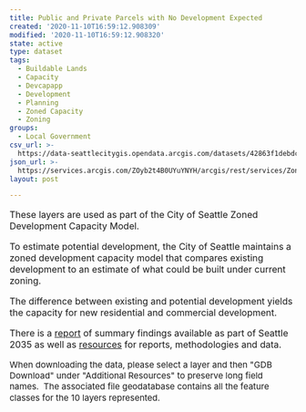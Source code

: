 ```yaml
---
title: Public and Private Parcels with No Development Expected
created: '2020-11-10T16:59:12.908309'
modified: '2020-11-10T16:59:12.908320'
state: active
type: dataset
tags:
  - Buildable Lands
  - Capacity
  - Devcapapp
  - Development
  - Planning
  - Zoned Capacity
  - Zoning
groups:
  - Local Government
csv_url: >-
  https://data-seattlecitygis.opendata.arcgis.com/datasets/42863f1debdc47488a1c2b9edd38053e_6.csv?outSR=%7B%22latestWkid%22%3A2926%2C%22wkid%22%3A2926%7D
json_url: >-
  https://services.arcgis.com/ZOyb2t4B0UYuYNYH/arcgis/rest/services/Zoned_Development_Capacity_Layers_2016/FeatureServer/6
layout: post

---
```

<div style='text-align:Left; font-size:12pt;'><div><div><p><span>These layers are used as part of the City of Seattle Zoned Development Capacity Model.</span></p><p><span></span></p><p><span>To estimate potential development, the City of Seattle maintains a zoned development capacity model that compares existing development to an estimate of what could be built under current zoning. </span></p><p><span></span></p><p><span>The difference between existing and potential development yields the capacity for new residential and commercial development.</span></p><p><span></span></p><p><span>There is a </span><a href='http://www.seattle.gov/dpd/cs/groups/pan/@pan/documents/web_informational/p2182731.pdf' rel='nofollow ugc' style='text-decoration:underline;'><span>report</span></a><span> of summary findings available as part of Seattle 2035 as well as </span><a href='https://www.seattle.gov/opcd/population-and-demographics/zoned-development-capacity' rel='nofollow ugc' style='text-decoration:underline;'><span>resources</span></a><span> for reports, methodologies and data.</span></p><p><span style='font-size: 15px;'>When downloading the data, please select a layer and then &quot;GDB Download&quot; under &quot;Additional Resources&quot; to preserve long field names.  The associated file geodatabase contains all the feature classes for the 10 layers represented.</span><span><br /></span></p></div></div></div>
